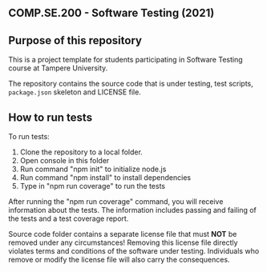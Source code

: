 ## COMP.SE.200 - Software Testing (2021)

## Purpose of this repository

This is a project template for students participating in Software Testing course
at Tampere University.

The repository contains the source code that is under testing, test scripts, `package.json` skeleton
and LICENSE file.

## How to run tests

To run tests:
 1. Clone the repository to a local folder. 
 2. Open console in this folder
 3. Run command "npm init" to initialize node.js
 4. Run command "npm install" to install dependencies
 5. Type in "npm run coverage" to run the tests

After running the "npm run coverage" command, you will receive information about the tests. The information includes 
passing and failing of the tests and a test coverage report. 

Source code folder contains a separate license file that must **NOT** be removed under any circumstances!
Removing this license file directly violates terms and conditions of the software under testing.
Individuals who remove or modify the license file will also carry the consequences.
